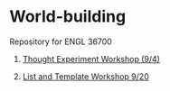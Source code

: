 # World-building
Repository for ENGL 36700

1. [Thought Experiment Workshop (9/4)](Thought-Experiment.md)

2. [List and Template Workshop 9/20](List&Template.md)
